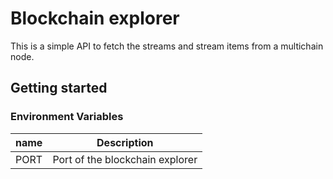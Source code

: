 # Blockchain explorer

This is a simple API to fetch the streams and stream items from a multichain node.

## Getting started

### Environment Variables

| name | Description                     |
| ---- | ------------------------------- |
| PORT | Port of the blockchain explorer |
